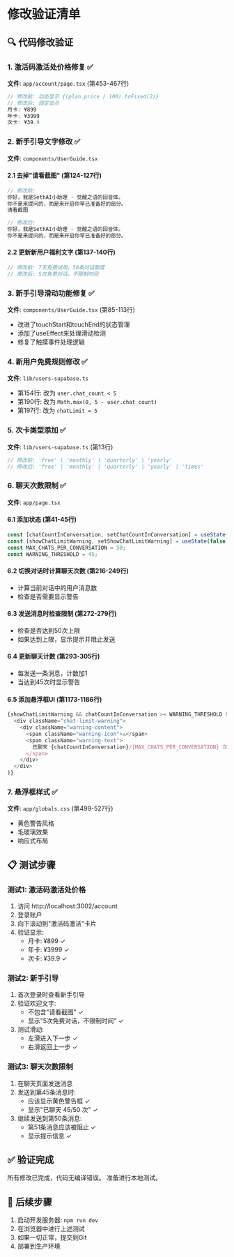 # 修改验证清单

## 🔍 代码修改验证

### 1. 激活码激活处价格修复 ✅
**文件**: `app/account/page.tsx` (第453-467行)
```typescript
// 修改前: 动态显示 {(plan.price / 100).toFixed(2)}
// 修改后: 固定显示
月卡: ¥899
年卡: ¥3999
次卡: ¥39.9
```

### 2. 新手引导文字修改 ✅
**文件**: `components/UserGuide.tsx`

#### 2.1 去掉"请看截图" (第124-127行)
```typescript
// 修改前:
你好，我是SethAI小助理 · 觉醒之语的回音体。
你不是来提问的，而是来开启你早已准备好的部分。
请看截图

// 修改后:
你好，我是SethAI小助理 · 觉醒之语的回音体。
你不是来提问的，而是来开启你早已准备好的部分。
```

#### 2.2 更新新用户福利文字 (第137-140行)
```typescript
// 修改前: 7天免费试用，50条对话额度
// 修改后: 5次免费对话，不限制时间
```

### 3. 新手引导滑动功能修复 ✅
**文件**: `components/UserGuide.tsx` (第85-113行)
- 改进了touchStart和touchEnd的状态管理
- 添加了useEffect来处理滑动检测
- 修复了触摸事件处理逻辑

### 4. 新用户免费规则修改 ✅
**文件**: `lib/users-supabase.ts`
- 第154行: 改为 `user.chat_count < 5`
- 第190行: 改为 `Math.max(0, 5 - user.chat_count)`
- 第197行: 改为 `chatLimit = 5`

### 5. 次卡类型添加 ✅
**文件**: `lib/users-supabase.ts` (第13行)
```typescript
// 修改前: 'free' | 'monthly' | 'quarterly' | 'yearly'
// 修改后: 'free' | 'monthly' | 'quarterly' | 'yearly' | 'times'
```

### 6. 聊天次数限制 ✅
**文件**: `app/page.tsx`

#### 6.1 添加状态 (第41-45行)
```typescript
const [chatCountInConversation, setChatCountInConversation] = useState(0);
const [showChatLimitWarning, setShowChatLimitWarning] = useState(false);
const MAX_CHATS_PER_CONVERSATION = 50;
const WARNING_THRESHOLD = 45;
```

#### 6.2 切换对话时计算聊天次数 (第216-249行)
- 计算当前对话中的用户消息数
- 检查是否需要显示警告

#### 6.3 发送消息时检查限制 (第272-279行)
- 检查是否达到50次上限
- 如果达到上限，显示提示并阻止发送

#### 6.4 更新聊天计数 (第293-305行)
- 每发送一条消息，计数加1
- 当达到45次时显示警告

#### 6.5 添加悬浮框UI (第1173-1186行)
```typescript
{showChatLimitWarning && chatCountInConversation >= WARNING_THRESHOLD && (
  <div className="chat-limit-warning">
    <div className="warning-content">
      <span className="warning-icon">⚠️</span>
      <span className="warning-text">
        已聊天 {chatCountInConversation}/{MAX_CHATS_PER_CONVERSATION} 次，建议做聊天小结后创建新的聊天
      </span>
    </div>
  </div>
)}
```

### 7. 悬浮框样式 ✅
**文件**: `app/globals.css` (第499-527行)
- 黄色警告风格
- 毛玻璃效果
- 响应式布局

## 📋 测试步骤

### 测试1: 激活码激活处价格
1. 访问 http://localhost:3002/account
2. 登录账户
3. 向下滚动到"激活码激活"卡片
4. 验证显示:
   - 月卡: ¥899 ✓
   - 年卡: ¥3999 ✓
   - 次卡: ¥39.9 ✓

### 测试2: 新手引导
1. 首次登录时查看新手引导
2. 验证欢迎文字:
   - 不包含"请看截图" ✓
   - 显示"5次免费对话，不限制时间" ✓
3. 测试滑动:
   - 左滑进入下一步 ✓
   - 右滑返回上一步 ✓

### 测试3: 聊天次数限制
1. 在聊天页面发送消息
2. 发送到第45条消息时:
   - 应该显示黄色警告框 ✓
   - 显示"已聊天 45/50 次" ✓
3. 继续发送到第50条消息:
   - 第51条消息应该被阻止 ✓
   - 显示提示信息 ✓

## ✅ 验证完成

所有修改已完成，代码无编译错误。
准备进行本地测试。

## 📝 后续步骤

1. 启动开发服务器: `npm run dev`
2. 在浏览器中进行上述测试
3. 如果一切正常，提交到Git
4. 部署到生产环境


